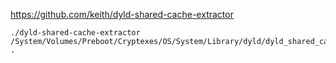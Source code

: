 https://github.com/keith/dyld-shared-cache-extractor

```
./dyld-shared-cache-extractor /System/Volumes/Preboot/Cryptexes/OS/System/Library/dyld/dyld_shared_cache_arm64e .
```
